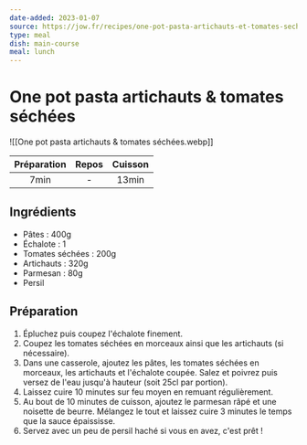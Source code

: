 ```yaml
---
date-added: 2023-01-07
source: https://jow.fr/recipes/one-pot-pasta-artichauts-et-tomates-sechees-8lowbg1v4jn4lds806ny
type: meal
dish: main-course
meal: lunch
---
```


# One pot pasta artichauts & tomates séchées

![[One pot pasta artichauts & tomates séchées.webp]]

| Préparation | Repos | Cuisson |
|:-----------:|:-----:|:-------:|
|    7min     |   -   |  13min   |

## Ingrédients

- Pâtes : 400g
- Échalote : 1
- Tomates séchées : 200g
- Artichauts : 320g
- Parmesan : 80g
- Persil

## Préparation

1. Épluchez puis coupez l'échalote finement.
2. Coupez les tomates séchées en morceaux ainsi que les artichauts (si nécessaire).
3. Dans une casserole, ajoutez les pâtes, les tomates séchées en morceaux, les artichauts et l'échalote coupée. Salez et poivrez puis versez de l'eau jusqu'à hauteur (soit 25cl par portion).
4. Laissez cuire 10 minutes sur feu moyen en remuant régulièrement.
5. Au bout de 10 minutes de cuisson, ajoutez le parmesan râpé et une noisette de beurre. Mélangez le tout et laissez cuire 3 minutes le temps que la sauce épaississe.
6. Servez avec un peu de persil haché si vous en avez, c'est prêt !
